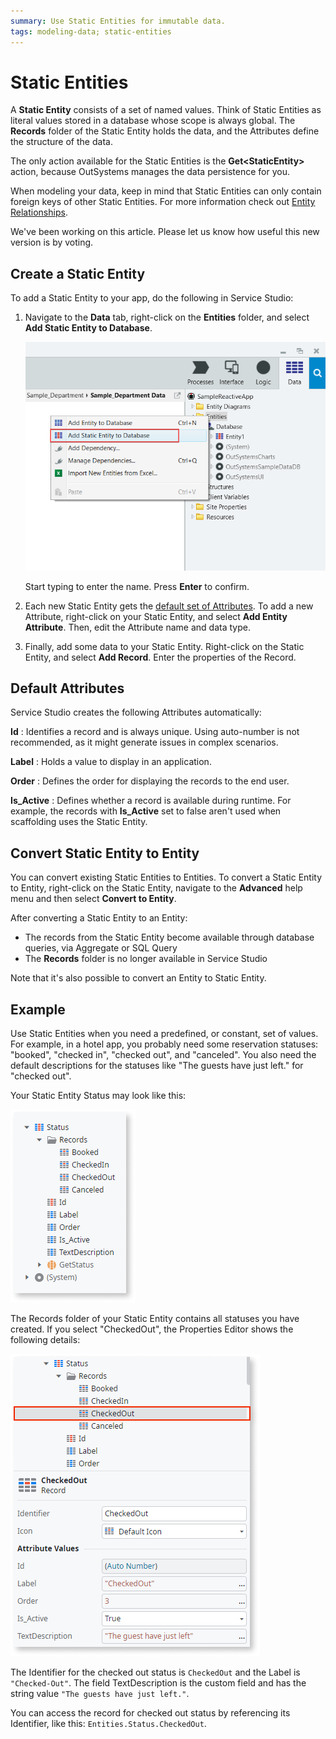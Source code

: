 ```yaml
---
summary: Use Static Entities for immutable data.
tags: modeling-data; static-entities
---
```


# Static Entities

A **Static Entity** consists of a set of named values. Think of Static Entities as literal values stored in a database whose scope is always global. The **Records** folder of the Static Entity holds the data, and the Attributes define the structure of the data.

The only action available for the Static Entities is the **Get&lt;StaticEntity&gt;** action, because OutSystems manages the data persistence for you.

When modeling your data, keep in mind that Static Entities can only contain foreign keys of other Static Entities. For more information check out [Entity Relationships](relationship\intro.md).

<div class="info" markdown="1">

We've been working on this article. Please let us know how useful this new version is by voting.

</div>

## Create a Static Entity

To add a Static Entity to your app, do the following in Service Studio:

1. Navigate to the **Data** tab, right-click on the **Entities** folder, and select **Add Static Entity to Database**.

    ![Help menu with Entity commands](images/add-static-entity-ss.png?width=550)

    Start typing to enter the name. Press **Enter** to confirm.

1. Each new Static Entity gets the [default set of Attributes](#default-attributes). To add a new Attribute, right-click on your Static Entity, and select **Add Entity Attribute**. Then, edit the Attribute name and data type.

1. Finally, add some data to your Static Entity. Right-click on the Static Entity, and select **Add Record**. Enter the properties of the Record.

## Default Attributes

Service Studio creates the following Attributes automatically:

**Id**
:   Identifies a record and is always unique. Using auto-number is not recommended, as it might generate issues in complex scenarios.

**Label**
:   Holds a value to display in an application.

**Order**
:   Defines the order for displaying the records to the end user.

**Is_Active**
:   Defines whether a record is available during runtime. For example, the records with **Is_Active** set to false aren't used when scaffolding uses the Static Entity.


## Convert Static Entity to Entity

You can convert existing Static Entities to Entities. To convert a Static Entity to Entity, right-click on the Static Entity, navigate to the **Advanced** help menu and then select **Convert to Entity**. 

After converting a Static Entity to an Entity:

* The records from the Static Entity become available through database queries, via Aggregate or SQL Query 
* The **Records** folder is no longer available in Service Studio

Note that it's also possible to convert an Entity to Static Entity.

## Example

Use Static Entities when you need a predefined, or constant, set of values. For example, in a hotel app, you probably need some reservation statuses: "booked", "checked in", "checked out", and "canceled". You also need the default descriptions for the statuses like "The guests have just left." for "checked out".

Your Static Entity Status may look like this:

![Static entity example](images/static-entity-example.png?width=300)

The Records folder of your Static Entity contains all statuses you have created. If you select "CheckedOut", the Properties Editor shows the following details:

![Static entity - a Record example](images/static-entity-record-example.png?width=300)

The Identifier for the checked out status is `CheckedOut` and the Label is `"Checked-Out"`. The field TextDescription is the custom field and has the string value `"The guests have just left."`.

You can access the record for checked out status by referencing its Identifier, like this: `Entities.Status.CheckedOut`.
